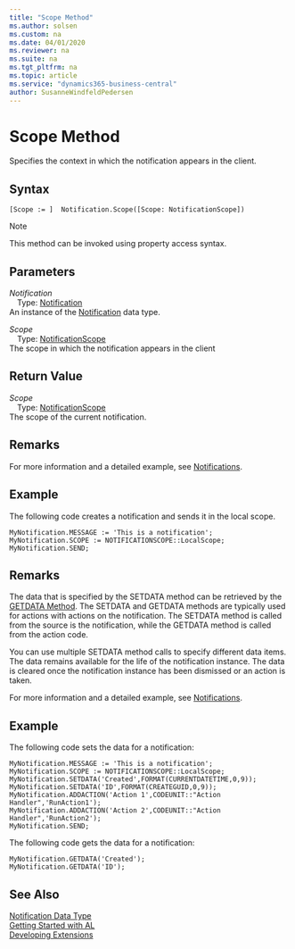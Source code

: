 ```yaml
---
title: "Scope Method"
ms.author: solsen
ms.custom: na
ms.date: 04/01/2020
ms.reviewer: na
ms.suite: na
ms.tgt_pltfrm: na
ms.topic: article
ms.service: "dynamics365-business-central"
author: SusanneWindfeldPedersen
---
```

[//]: # (START>DO_NOT_EDIT)
[//]: # (IMPORTANT:Do not edit any of the content between here and the END>DO_NOT_EDIT.)
[//]: # (Any modifications should be made in the .xml files in the ModernDev repo.)
# Scope Method
Specifies the context in which the notification appears in the client.


## Syntax
```
[Scope := ]  Notification.Scope([Scope: NotificationScope])
```
> [!NOTE]  
> This method can be invoked using property access syntax.  
## Parameters
*Notification*  
&emsp;Type: [Notification](notification-data-type.md)  
An instance of the [Notification](notification-data-type.md) data type.  

*Scope*  
&emsp;Type: [NotificationScope](../notificationscope/notificationscope-option.md)  
The scope in which the notification appears in the client  


## Return Value
*Scope*  
&emsp;Type: [NotificationScope](../notificationscope/notificationscope-option.md)  
The scope of the current notification.  


[//]: # (IMPORTANT: END>DO_NOT_EDIT)

## Remarks

For more information and a detailed example, see [Notifications](../../devenv-notifications-developing.md).

##  Example
The following code creates a notification and sends it in the local scope.
```
MyNotification.MESSAGE := 'This is a notification';
MyNotification.SCOPE := NOTIFICATIONSCOPE::LocalScope;
MyNotification.SEND;
```

## Remarks
The data that is specified by the SETDATA method can be retrieved by the [GETDATA Method](../../methods/devenv-getdata-method-notification.md). The SETDATA and GETDATA methods are typically used for actions with actions on the notification. The SETDATA method is called from the source is the notification, while the GETDATA method is called from the action code.

You can use multiple SETDATA method calls to specify different data items. The data remains available for the life of the notification instance. The data is cleared once the notification instance has been dismissed or an action is taken.

For more information and a detailed example, see [Notifications](../../devenv-notifications-developing.md).

##  Example
The following code sets the data for a notification:
```
MyNotification.MESSAGE := 'This is a notification';
MyNotification.SCOPE := NOTIFICATIONSCOPE::LocalScope;
MyNotification.SETDATA('Created',FORMAT(CURRENTDATETIME,0,9));
MyNotification.SETDATA('ID',FORMAT(CREATEGUID,0,9));
MyNotification.ADDACTION('Action 1',CODEUNIT::"Action Handler",'RunAction1');
MyNotification.ADDACTION('Action 2',CODEUNIT::"Action Handler",'RunAction2');
MyNotification.SEND;
```
The following code gets the data for a notification:

```
MyNotification.GETDATA('Created');
MyNotification.GETDATA('ID');
```

## See Also
[Notification Data Type](notification-data-type.md)  
[Getting Started with AL](../../devenv-get-started.md)  
[Developing Extensions](../../devenv-dev-overview.md)